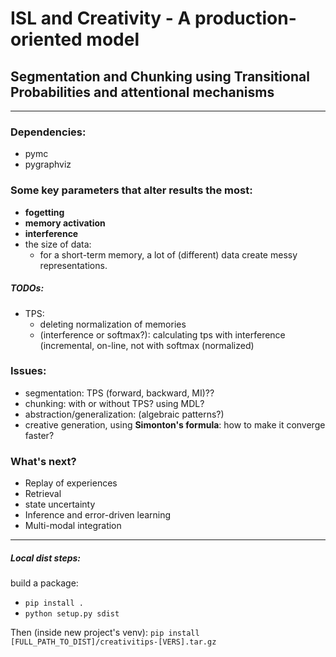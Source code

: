 # ISL and Creativity - A production-oriented model
## Segmentation and Chunking using Transitional Probabilities and attentional mechanisms

____________________________
### Dependencies:
- pymc
- pygraphviz

### Some key parameters that alter results the most:

- **fogetting**
- **memory activation**
- **interference**
- the size of data:
    - for a short-term memory, a lot of (different) data create messy representations.


##### TODOs:
- TPS:
  - deleting normalization of memories 
  - (interference or softmax?): calculating tps with interference (incremental, on-line, not with softmax (normalized)



### Issues: 
- segmentation: TPS (forward, backward, MI)??
- chunking: with or without TPS? using MDL?
- abstraction/generalization: (algebraic patterns?)
- creative generation, using **Simonton's formula**: how to make it converge faster?


### What's next?
- Replay of experiences
- Retrieval
- state uncertainty
- Inference and error-driven learning
- Multi-modal integration

--------------------------------
##### Local dist steps:
build a package:
- `pip install .`
- `python setup.py sdist`

Then (inside new project's venv):
`pip install [FULL_PATH_TO_DIST]/creativitips-[VERS].tar.gz`


